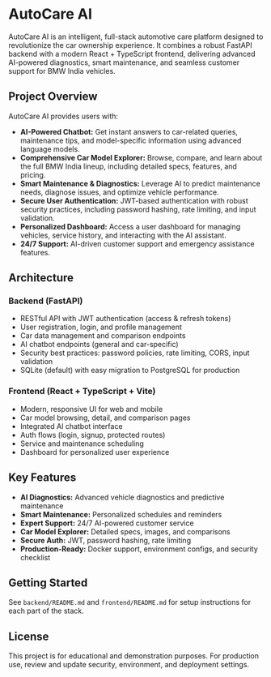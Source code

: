 
# AutoCare AI

AutoCare AI is an intelligent, full-stack automotive care platform designed to revolutionize the car ownership experience. It combines a robust FastAPI backend with a modern React + TypeScript frontend, delivering advanced AI-powered diagnostics, smart maintenance, and seamless customer support for BMW India vehicles.

## Project Overview

AutoCare AI provides users with:

- **AI-Powered Chatbot:** Get instant answers to car-related queries, maintenance tips, and model-specific information using advanced language models.
- **Comprehensive Car Model Explorer:** Browse, compare, and learn about the full BMW India lineup, including detailed specs, features, and pricing.
- **Smart Maintenance & Diagnostics:** Leverage AI to predict maintenance needs, diagnose issues, and optimize vehicle performance.
- **Secure User Authentication:** JWT-based authentication with robust security practices, including password hashing, rate limiting, and input validation.
- **Personalized Dashboard:** Access a user dashboard for managing vehicles, service history, and interacting with the AI assistant.
- **24/7 Support:** AI-driven customer support and emergency assistance features.

## Architecture

### Backend (FastAPI)
- RESTful API with JWT authentication (access & refresh tokens)
- User registration, login, and profile management
- Car data management and comparison endpoints
- AI chatbot endpoints (general and car-specific)
- Security best practices: password policies, rate limiting, CORS, input validation
- SQLite (default) with easy migration to PostgreSQL for production

### Frontend (React + TypeScript + Vite)
- Modern, responsive UI for web and mobile
- Car model browsing, detail, and comparison pages
- Integrated AI chatbot interface
- Auth flows (login, signup, protected routes)
- Service and maintenance scheduling
- Dashboard for personalized user experience

## Key Features

- **AI Diagnostics:** Advanced vehicle diagnostics and predictive maintenance
- **Smart Maintenance:** Personalized schedules and reminders
- **Expert Support:** 24/7 AI-powered customer service
- **Car Model Explorer:** Detailed specs, images, and comparisons
- **Secure Auth:** JWT, password hashing, rate limiting
- **Production-Ready:** Docker support, environment configs, and security checklist

## Getting Started

See `backend/README.md` and `frontend/README.md` for setup instructions for each part of the stack.

## License

This project is for educational and demonstration purposes. For production use, review and update security, environment, and deployment settings.
